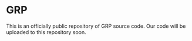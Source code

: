# GRP
This is an officially public repository of GRP source code. Our code will be uploaded to this repository soon.
